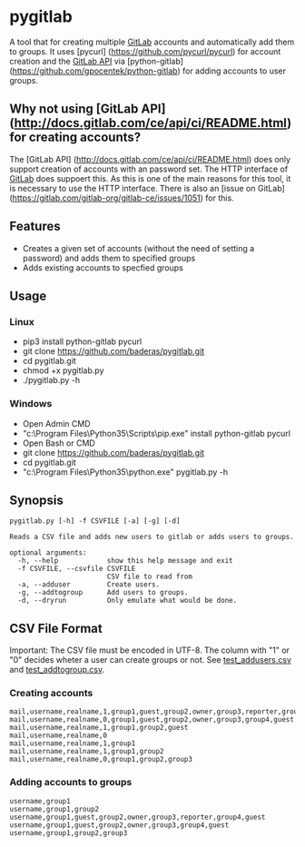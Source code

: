 # pygitlab
A tool that for creating multiple [GitLab](https://gitlab.com/) accounts and automatically add them to groups.
It uses [pycurl] (https://github.com/pycurl/pycurl) for account creation and the [GitLab API](http://docs.gitlab.com/ce/api/ci/README.html) via [python-gitlab] (https://github.com/gpocentek/python-gitlab) for adding accounts to user groups.

## Why not using [GitLab API] (http://docs.gitlab.com/ce/api/ci/README.html) for creating accounts?
The [GitLab API] (http://docs.gitlab.com/ce/api/ci/README.html) does only support creation of accounts with an password set. The HTTP interface of [GitLab](https://gitlab.com/) does suppoert this. As this is one of the main reasons for this tool, it is necessary to use the HTTP interface.
There is also an [issue on GitLab] (https://gitlab.com/gitlab-org/gitlab-ce/issues/1051) for this.

## Features
* Creates a given set of accounts (without the need of setting a password) and adds them to specified groups
* Adds existing accounts to specfied groups

## Usage

### Linux
* pip3 install python-gitlab pycurl
* git clone https://github.com/baderas/pygitlab.git
* cd pygitlab.git 
* chmod +x pygitlab.py
* ./pygitlab.py -h

### Windows
* Open Admin CMD
* "c:\Program Files\Python35\Scripts\pip.exe" install python-gitlab pycurl
* Open Bash or CMD
* git clone https://github.com/baderas/pygitlab.git
* cd pygitlab.git 
* "c:\Program Files\Python35\python.exe" pygitlab.py -h

## Synopsis
```
pygitlab.py [-h] -f CSVFILE [-a] [-g] [-d]

Reads a CSV file and adds new users to gitlab or adds users to groups.

optional arguments:
  -h, --help            show this help message and exit
  -f CSVFILE, --csvfile CSVFILE
                        CSV file to read from
  -a, --adduser         Create users.
  -g, --addtogroup      Add users to groups.
  -d, --dryrun          Only emulate what would be done.
```

## CSV File Format
Important: The CSV file must be encoded in UTF-8. The column with "1" or "0" decides wheter a user can create groups or not.
See [test_addusers.csv](test_addusers.csv) and [test_addtogroup.csv](test_addtogroup.csv).
### Creating accounts
```
mail,username,realname,1,group1,guest,group2,owner,group3,reporter,group4,guest
mail,username,realname,0,group1,guest,group2,owner,group3,group4,guest
mail,username,realname,1,group1,group2,guest
mail,username,realname,0
mail,username,realname,1,group1
mail,username,realname,1,group1,group2
mail,username,realname,0,group1,group2,group3
```

### Adding accounts to groups
```
username,group1
username,group1,group2
username,group1,guest,group2,owner,group3,reporter,group4,guest
username,group1,guest,group2,owner,group3,group4,guest
username,group1,group2,group3
```
